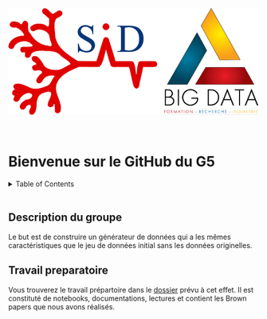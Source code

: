 <div align="center">
    <img src="images/logoSIDbigdata.png" alt="Logo" >
</div>

<br/>
<br/>

# Bienvenue sur le GitHub du G5 

<!-- TABLE OF CONTENTS -->
<details>
  <summary>Table of Contents</summary>
  <ol>
    <li>
      <a href="#description-du-groupe">Description du groupe</a>
    </li>
    <li>
      <a href="#travail-preparatoire">Travail préparatoire</a>
    </li>
</details>
<br/>

## Description du groupe

Le but est de construire un générateur de données qui a les mêmes caractéristiques que le jeu de données initial sans les données originelles. 

## Travail preparatoire 
Vous trouverez le travail prépartoire dans le [dossier](/travail_preparatoire) prévu à cet effet. Il est constituté de notebooks, documentations, lectures et contient les Brown papers que nous avons réalisés. 

